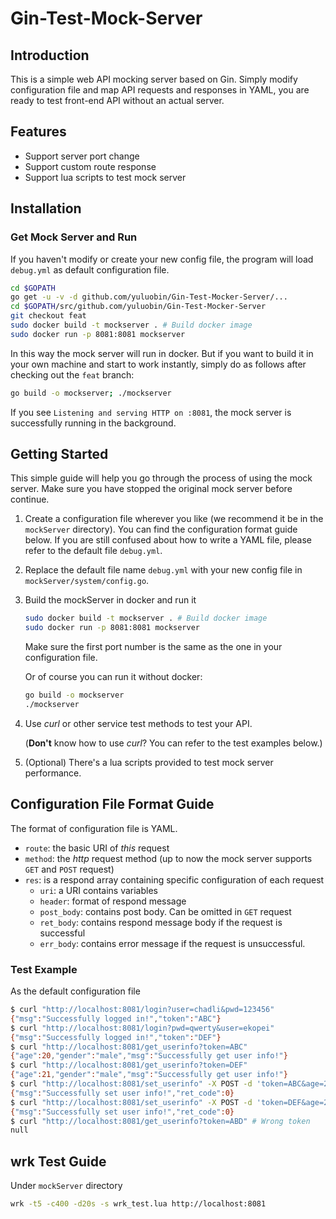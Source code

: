 # Gin-Test-Mock-Server
## Introduction

This is a simple web API mocking server based on Gin. Simply modify configuration file and map API requests and responses in YAML, you are ready to test front-end API without an actual server.

## Features

- Support server port change
- Support custom route response
- Support lua scripts to test mock server

## Installation
### Get Mock Server and Run

If you haven't modify or create your new config file, the program will load `debug.yml` as default configuration file.

```bash
cd $GOPATH
go get -u -v -d github.com/yuluobin/Gin-Test-Mocker-Server/...
cd $GOPATH/src/github.com/yuluobin/Gin-Test-Mocker-Server
git checkout feat
sudo docker build -t mockserver . # Build docker image
sudo docker run -p 8081:8081 mockserver
```

In this way the mock server will run in docker. But if you want to build it in your own machine and start to work instantly, simply do as follows after checking out the `feat` branch:

```bash
go build -o mockserver; ./mockserver
```

If you see `Listening and serving HTTP on :8081`, the mock server is successfully running in the background.

## Getting Started

This simple guide will help you go through the process of using the mock server. Make sure you have stopped the original mock server before continue.

1. Create a configuration file wherever you like (we recommend it be in the `mockServer` directory). You can find the configuration format guide below. If you are still confused about how to write a YAML file, please refer to the default file `debug.yml`.

2. Replace the default file name `debug.yml` with your new config file in `mockServer/system/config.go`.

3. Build the mockServer in docker and run it

   ```bash
   sudo docker build -t mockserver . # Build docker image
   sudo docker run -p 8081:8081 mockserver
   ```

   Make sure the first port number is the same as the one in your configuration file.

   Or of course you can run it without docker:

   ```bash
   go build -o mockserver
   ./mockserver
   ```

4. Use *curl* or other service test methods to test your API. 

   (**Don't** know how to use *curl*? You can refer to the test examples below.)

5. (Optional) There's a lua scripts provided to test mock server performance. 

## Configuration File Format Guide

The format of configuration file is YAML.

- `route`: the basic URI of *this* request
- `method`: the *http* request method (up to now the mock server supports `GET` and `POST` request)
- `res`: is a respond array containing specific configuration of each request
  - `uri`: a URI contains variables
  - `header`: format of respond message
  - `post_body`: contains post body. Can be omitted in `GET` request
  - `ret_body`: contains respond message body if the request is successful
  - `err_body`: contains error message if the request is unsuccessful.

### Test Example

As the default configuration file

```bash
$ curl "http://localhost:8081/login?user=chadli&pwd=123456"
{"msg":"Successfully logged in!","token":"ABC"}
$ curl "http://localhost:8081/login?pwd=qwerty&user=ekopei"
{"msg":"Successfully logged in!","token":"DEF"}
$ curl "http://localhost:8081/get_userinfo?token=ABC"
{"age":20,"gender":"male","msg":"Successfully get user info!"}
$ curl "http://localhost:8081/get_userinfo?token=DEF"
{"age":21,"gender":"male","msg":"Successfully get user info!"}
$ curl "http://localhost:8081/set_userinfo" -X POST -d 'token=ABC&age=20'
{"msg":"Successfully set user info!","ret_code":0}
$ curl "http://localhost:8081/set_userinfo" -X POST -d 'token=DEF&age=21'
{"msg":"Successfully set user info!","ret_code":0}
$ curl "http://localhost:8081/get_userinfo?token=ABD" # Wrong token
null
```

## wrk Test Guide

Under `mockServer` directory

```bash
wrk -t5 -c400 -d20s -s wrk_test.lua http://localhost:8081
```
